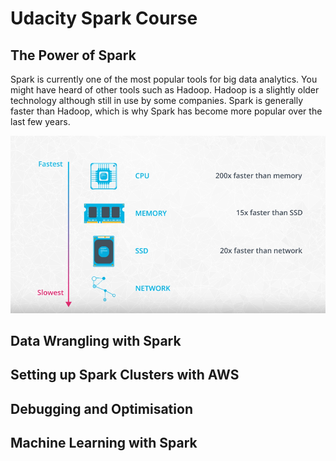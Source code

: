 # Udacity Spark Course

## The Power of Spark
Spark is currently one of the most popular tools for big data analytics. You might have heard of other tools such as Hadoop. Hadoop is a slightly older technology although still in use by some companies. Spark is generally faster than Hadoop, which is why Spark has become more popular over the last few years.

![key_ratios_review](images/key_ratios_review.png)

## Data Wrangling with Spark
## Setting up Spark Clusters with AWS
## Debugging and Optimisation
## Machine Learning with Spark